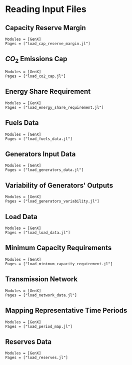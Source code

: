 # Reading Input Files

## Capacity Reserve Margin
```@autodocs
Modules = [GenX]
Pages = ["load_cap_reserve_margin.jl"]
```

## $CO_2$ Emissions Cap 
```@autodocs
Modules = [GenX]
Pages = ["load_co2_cap.jl"]
```

## Energy Share Requirement
```@autodocs
Modules = [GenX]
Pages = ["load_energy_share_requirement.jl"]
```

## Fuels Data
```@autodocs
Modules = [GenX]
Pages = ["load_fuels_data.jl"]
```

## Generators Input Data
```@autodocs
Modules = [GenX]
Pages = ["load_generators_data.jl"]
```

## Variability of Generators' Outputs
```@autodocs
Modules = [GenX]
Pages = ["load_generators_variability.jl"]
```

## Load Data 
```@autodocs
Modules = [GenX]
Pages = ["load_load_data.jl"]
```

## Minimum Capacity Requirements
```@autodocs
Modules = [GenX]
Pages = ["load_minimum_capacity_requirement.jl"]
```

## Transmission Network
```@autodocs
Modules = [GenX]
Pages = ["load_network_data.jl"]
```

## Mapping Representative Time Periods
```@autodocs
Modules = [GenX]
Pages = ["load_period_map.jl"]
```

## Reserves Data
```@autodocs
Modules = [GenX]
Pages = ["load_reserves.jl"]
```